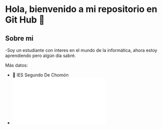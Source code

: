 <h1 aling="center">Hola, bienvenido a mi repositorio en Git Hub 👋</h1>

<h2>Sobre mi</h2>

-Soy un estudiante con interes en el mundo de la informática, ahora estoy aprendiendo pero algún día sabré.

Más datos:

- 🏫 IES Segundo De Chomón
- ![Anurag's GitHub stats]([https://github-readme-stats.vercel.app/api?Osc57=anuraghazra&hide=contribs,prs](https://github.com/Osc57/Osc57/edit/main/README.md)https://github.com/Osc57/Osc57/edit/main/README.md)
